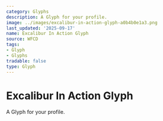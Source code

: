 ```yaml
---
category: Glyphs
description: A Glyph for your profile.
image: ../images/excalibur-in-action-glyph-a0b4b0e1a3.png
last_updated: '2025-09-17'
name: Excalibur In Action Glyph
source: WFCD
tags:
- Glyph
- Glyphs
tradable: false
type: Glyph
---
```


# Excalibur In Action Glyph

A Glyph for your profile.

